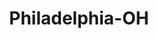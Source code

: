 ---
title: Philadelphia-OH
slug: philadelphia-oh
f_state:
- cms/state/ohio.md
f_locations:
- cms/payday-loan/check-into-cash-12340.md
- cms/payday-loan/fidelity-federal-17989.md
- cms/payday-loan/first-america-cash-advance-18303.md
- cms/payday-loan/first-america-cash-advance-18319.md
- cms/payday-loan/ohio-valley-check-cashing-lo-23197.md
- cms/payday-loan/ohio-valley-check-cashing-loan-23210.md
- cms/payday-loan/valley-rental-superstore-28494.md
- cms/payday-loan/vrs-cash-advance-center-28617.md
- cms/payday-loan/vrs-cash-advance-center-28619.md
updated-on: '2024-05-30T13:41:28.615Z'
created-on: '2024-05-30T13:41:28.615Z'
published-on: '2024-05-30T13:54:32.469Z'
f_city: Philadelphia
layout: '[city].html'
tags: city
---